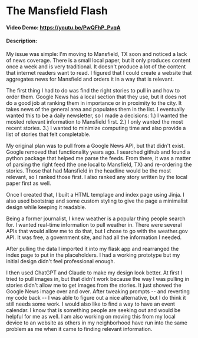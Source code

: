 # The Mansfield Flash

#### Video Demo: https://youtu.be/PwQFhP_PvqA

#### Description:

My issue was simple: I'm moving to Mansfield, TX soon and noticed a lack of news coverage. There is a small local paper, but it only produces content once a week and is very traditional. It doesn't produce a lot of the content that internet readers want to read. I figured that I could create a website that aggregates news for Mansfield and orders it in a way that is relevant.

The first thing I had to do was find the right stories to pull in and how to order them. Google News has a local section that they use, but it does not do a good job at ranking them in importance or in proximity to the city. It takes news of the general area and populates them in the list. I eventually wanted this to be a daily newsletter, so I made a decisions: 1.) I wanted the mosted relevant information to Mansfield first. 2.) I only wanted the most recent stories. 3.) I wanted to minimize computing time and also provide a list of stories that felt completable.

My original plan was to pull from a Google News API, but that didn't exist. Google removed that functionality years ago. I searched github and found a python package that helped me parse the feeds. From there, it was a matter of parsing the right feed (the one local to Mansfield, TX) and re-ordering the stories. Those that had Mansfield in the headline would be the most relevant, so I ranked those first. I also ranked any story written by the local paper first as well.

Once I created that, I built a HTML templage and index page using Jinja. I also used bootstrap and some custom styling to give the page a minimalist design while keeping it readable.

Being a former journalist, I knew weather is a popular thing people search for. I wanted real-time information to pull weather in. There were several APIs that would allow me to do that, but I chose to go with the weather.gov API. It was free, a government site, and had all the information I needed.

After pulling the data I imported it into my flask app and rearranged the index page to put in the placeholders. I had a working prototype but my initial design didn't feel professional enough.

I then used ChatGPT and Claude to make my design look better. At first I tried to pull images in, but that didn't work because the way I was pulling in stories didn't allow me to get images from the stories. It just showed the Google News image over and over. After tweaking prompts -- and reverting my code back -- I was able to figure out a nice alternative, but I do think it still needs some work. I would also like to find a way to have an event calendar. I know that is something people are seeking out and would be helpful for me as well. I am also working on moving this from my local device to an website as others in my neighborhood have run into the same problem as me when it came to finding relevant information.

